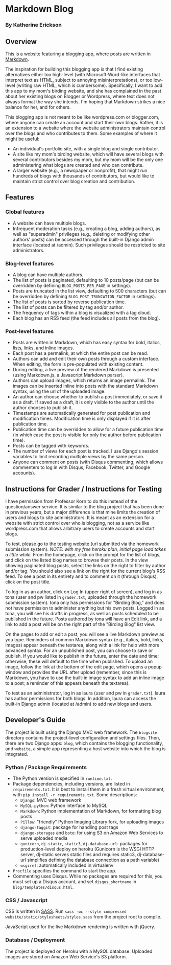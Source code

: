 # Markdown Blog
### By Katherine Erickson

## Overview
This is a website featuring a blogging app, where posts are written in
[Markdown](http://daringfireball.net/projects/markdown/syntax).

The inspiration for building this blogging app is that
I find existing alternatives either too high-level (with Microsoft-Word-like
interfaces that interpret text as HTML, subject to annoying
misinterpretations), or too low-level (writing raw HTML, which is cumbersome).
Specifically, I want to add this app to my mom's birding website, and she has
complained in the past about her existing blogs on Blogger or Wordpress,
where text does not always format the way she intends.
I'm hoping that Markdown strikes a nice balance for her, and for others.

This blogging app is not meant to be like wordpress.com or blogger.com,
where anyone can create an account and start their own blogs.
Rather, it is an extension to a website where the website
administrators maintain control over the blogs and who contributes
to them. Some examples of where it might be useful:

- An individual's portfolio site, with a single blog and single contributor.
- A site like my mom's birding website, which will have several blogs with
  several contributors besides my mom, but my mom will be the only one
  administering what blogs are created and who can contribute.
- A larger website (e.g., a newspaper or nonprofit), that might run hundreds
  of blogs with thousands of contributors, but would like to
  maintain strict control over blog creation and contribution.


## Features
### Global features
- A website can have multiple blogs.
- Infrequent moderation tasks (e.g., creating a blog, adding authors), as well
  as "superadmin" privileges (e.g., deleting or modifying other authors' posts)
  can be accessed through the built-in Django admin interface (located at
  /admin). Such privileges should be restricted to site administrators.

### Blog-level features
- A blog can have multiple authors.
- The list of posts is paginated, defaulting to 10 posts/page
  (but can be overridden by defining `BLOG_POSTS_PER_PAGE` in settings).
- Posts are truncated in the list view, defaulting to 500 characters
  (but can be overridden by defining `BLOG_POST_TRUNCATION_FACTOR` in settings).
- The list of posts is sorted by reverse publication time.
- The list of posts can be filtered by tag and/or author.
- The frequency of tags within a blog is visualized with a tag cloud.
- Each blog has an RSS feed (the feed includes all posts from the blog).

### Post-level features
- Posts are written in Markdown, which has easy syntax for bold, italics, lists,
  links, and inline images.
- Each post has a permalink, at which the entire post can be read.
- Authors can add and edit their own posts through a custom interface.
  When editing, the form is pre-populated with existing content.
- During editing, a live preview of the rendered Markdown is presented (using
  Markdown.js, a Javascript Markdown parser).
- Authors can upload images, which returns an image permalink. The images can be
  inserted inline into posts with the standard Markdown syntax, using the url of
  the uploaded image.
- An author can choose whether to publish a post immediately, or save it as a
  draft. If saved as a draft, it is only visible to the author until the
  author chooses to publish it.
- Timestamps are automatically generated for post publication and modification
  times. Modification time is only displayed if it is after publication time.
- Publication time can be overridden to allow for a future publication time
  (in which case the post is visible for only the author before publication time).
- Posts can be tagged with keywords.
- The number of views for each post is tracked. I use Django's session variables
  to limit recording multiple views by the same person.
- Anyone can comment on posts (with Disqus commenting, which allows commenters
  to log in with Disqus, Facebook, Twitter, and Google accounts).

<!---
### Features to build in the future (not yet implemented)
- Markdown extension for image captions and for video.
- Add option to sort posts by popularity (number of views), instead of by time
  published.
- Add filters for search term and date. Refactor filters to limit options based
  on already-selected filters.
- Share posts on social media.
- Author can delete their own posts (make sure to consider cascading to views,
  images, comments)
- Show conglomeration of posts across blogs on landing page.
- Better modularize website vs blog apps to make more easily importable into
  other projects. Better organize CSS to be easily customizable, too.
-->

## Instructions for Grader / Instructions for Testing
I have permission from Professor Korn to do this instead of the question/answer
service. It is similar to the blog project that has been done in previous years,
but a major difference is that mine limits the creation of users and blogs to
site administrators. It is meant as an extension for a website with strict
control over who is blogging, not as a service like wordpress.com that allows
arbitrary users to create accounts and start blogs.

To test, please go to the testing website (url submitted via the homework
submission system).
*NOTE: with my free heroku plan, initial page load takes a little while.*
From the homepage, click on the prompt for the list of blogs,
and click on the listed blog names to browse their posts.
In the view showing paginated blog posts, select the links on the
right to filter by author and/or tag.
You should also see a link on the right for the current blog's RSS feed.
To see a post in its entirety and to comment on it (through Disqus),
click on the post title.

To log in as an author, click on Log In (upper right of screen), and log in as
tona (user and pw listed in `grader.txt`, uploaded through the homework
submission system).
tona only has permissions for "Birding Blog," and does not have permission
to administer anything but his own posts.
Logged in as tona, you will see his drafts in progress, as well as posts
scheduled to be published in the future.
Posts authored by tona will have an Edit link, and a link to add a post
will be on the right part of the "Birding Blog" list view.

On the pages to add or edit a post, you will see a live Markdown preview as
you type. Reminders of common Markdown syntax (e.g., italics, bold, links,
images) appear beneath the textarea,
along with a link for help with more advanced syntax.
For an unpublished post, you can choose to save or publish.
If you would like to publish in the future, enter the date and time;
otherwise, these will default to the time when published.
To upload an image, follow the link at the bottom of the edit page,
which opens a popup window and provides the URL after upload
(remember, since this is Markdown, you have to use the built-in
image syntax to add an inline image to a post;
a reminder of this appears beneath the textarea).

To test as an administrator, log in as laura (user and pw in `grader.txt`).
laura has author permissions for both blogs. In addition, laura can access the
built-in Django admin (located at /admin) to add new blogs and users.


## Developer's Guide
The project is built using the Django MVC web framework. The `blogsite` directory
contains the project-level configuration and settings files. Then, there are two
Django apps: `blog`, which contains the blogging functionality, and `website`,
a simple app representing a host website into which the blog is integrated.

### Python / Package Requirements
- The Python version is specified in `runtime.txt`.
- Package dependencies, including versions, are listed in `requirements.txt`.
  It is best to install them in a fresh virtual environment,
  with `pip install -r requirements.txt`. Some descriptions:
    - `Django`: MVC web framework
    - `MySQL-python`: Python interface to MySQL
    - `Markdown`: Python implementation of Markdown, for formatting blog posts
    - `Pillow`: "friendly" Python Imaging Library fork, for uploading images
    - `django-taggit`: package for handling post tags
    - `django-storages` and `boto`: for using S3 on Amazon Web Services to
      serve uploaded media
    - `gunicorn`, `dj-static`, `static3`, `dj-database-url`:
      packages for production-level deploy on heroku
      (Gunicorn is the WSGI HTTP server,
      dj-static serves static files and requires static3,
      dj-database-url simplifies defining the database connection as a
      path variable)
    - `wsgiref`: automatically included in virtualenv
- `Procfile` specifies the command to start the app.
- Commenting uses Disqus. While no packages are required for this, you must
  set up a Disqus account, and set `disqus_shortname` in
  `blog/templates/disqus.html`.

### CSS / Javascript
CSS is written in [SASS](http://sass-lang.com/). Run
`sass -wc --style compressed website/static/stylesheets/styles.sass` from the
project root to compile.

JavaScript used for the live Markdown rendering is written with jQuery.

### Database / Deployment
The project is deployed on Heroku with a MySQL database. Uploaded images are
stored on Amazon Web Service's S3 platform.
